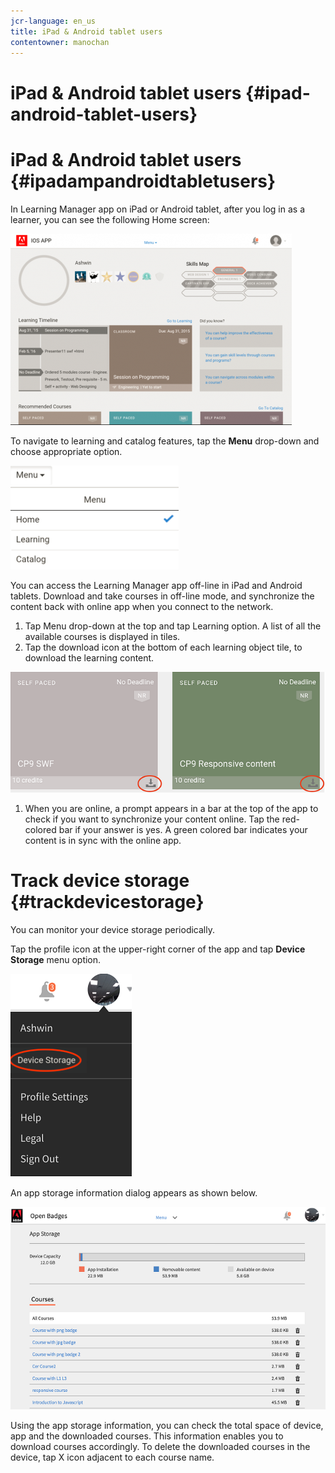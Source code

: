 ```yaml
---
jcr-language: en_us
title: iPad & Android tablet users
contentowner: manochan
---
```



# iPad & Android tablet users {#ipad-android-tablet-users}

# iPad & Android tablet users  {#ipadampandroidtabletusers}

In Learning Manager app on iPad or Android tablet, after you log in as a learner, you can see the following&nbsp;Home&nbsp;screen:

![](assets/screenshot-2015-08-07-12-24-40-e1439211134842.png)

To navigate to learning and catalog features, tap the&nbsp;**Menu**&nbsp;drop-down and choose appropriate option.

![](assets/menu-ipad.png)

You can access the Learning Manager app off-line in iPad and Android tablets. Download and take courses in off-line mode, and synchronize the content back with online app when you connect to the network.

1. Tap&nbsp;Menu&nbsp;drop-down at the top and tap&nbsp;Learning&nbsp;option. A list of all the available courses is displayed in tiles.
1. Tap the download icon at the bottom of each learning object tile, to download the learning content.

![](assets/download-ipad.png)

1. When you are online, a prompt appears in a bar at the top of the app to check if you want to synchronize your content online. Tap the red-colored bar if your answer is yes. A green colored bar indicates your content is in sync with the online app.

# Track device storage  {#trackdevicestorage}

You can monitor your device storage periodically.

Tap the profile icon at the upper-right corner of the app and tap&nbsp;**Device Storage**&nbsp;menu option.

![](assets/app-device-storage.png)

An app storage information dialog appears as shown below.

![](assets/app-storage.png)

Using the app storage information, you can check the total space of device, app and the downloaded courses. This information enables you to download courses accordingly. To delete the downloaded courses in the device, tap X icon adjacent to each course name.
